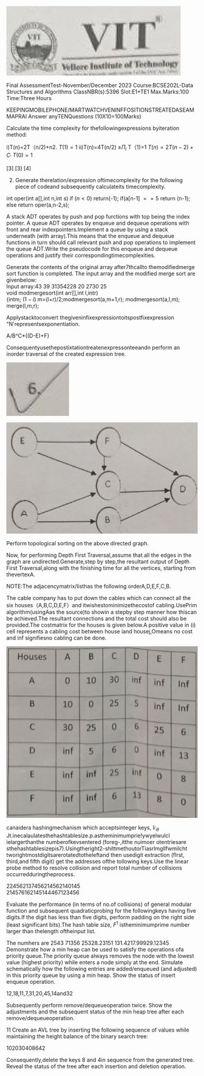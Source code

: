 ![](images/28c6cb2b1f1dee1e0a97d5af227e660cb3a31de8bf63aa64ebb999033c03f771.jpg)  

Final AssessmentTest-November/December 2023 Course:BCSE202L-Data Structures and Algorithms ClassNBR(s):5396 Slot:E1+TE1 Max.Marks:100 Time:Three Hours  

KEEPINGMOBILEPHONE/MARTWATCHVENINFFOSITIONSTREATEDASEAMMAPRAI Answer anyTENQuestions (10X10=100Marks)  

Calculate the time complexity for thefollowingexpressions byiteration method:  

i)T(n)=2T（n/2)+n2. $T(1)=1$ ii)T(n)=4T(n/2) $\pm\Pi_{i}$ T（1)=1 $T(n)=2T(n-2)+C_{\prime}$ $T(0)=1$  

[3] [3] [4]  

2. Generate therelation/expression oftimecomplexity for the following piece of codeand subsequently calculateits timecomplexity.  

int oper(int a[],int n,int s) if $(n<0)$ return(-1); if(a[n-1] $==5$ return (n-1); else return oper(a,n-2,s);  

A stack ADT operates by push and pop furctions with top being the index pointer. A queue ADT operates by enqueue and dequeue operations with front and rear indexpointers.Implement a queue by using a stack underneath (with array).This means that the enqueue and dequeue functions in turn should call relevant push and pop operations to implement the queue ADT.Write the pseudocode for this enqueue and dequeue operations and justify their correspondingtimecomplexities.  

Generate the contents of the original array after7thcallto themodifiedmerge   
sort function is completed. The input array and the modified merge sort are   
givenbelow:   
Input array:43 39 31354228 20 2730 25   
void modmergesort(int arr[],int l,intr)   
{intm; $(1-i)$ m=(l+r)/2;modmergesort(a,m+1,r); modmergesort(a,l,m); merge(l,m,r);  

Applystacktoconvert thegiveninfixexpressiontoitspostfixexpression "N'representsexponentiation.  

A/B^C\*((D-E)+F)  

Consequentyusethepostixtationtreatenexpressonteeandn perform an inorder traversal of the created expression tree.  

![](images/f7684375001b4171b71c151f1e4637371fc2a2f03690a0538137f0970bf5594c.jpg)  

![](images/66f9a64f97efc572de8e429044d3e62044d3fd45bf92e2a2d6b0f5bf73408907.jpg)  

Perform topological sorting on the above directed graph.  

Now, for performing Depth First Traversal,assume that all the edges in the graph are undirected.Generate,step by step,the resultant output of Depth First Traversal,along with the finishing time for all the vertices, starting from thevertexA.  

NOTE:The adjacencymatrix/listhas the following orderA,D,E,F,C,B.  

The cable company has to put down the cables which can connect all the six houses（A,B,C,D,E,F）and itwishestominimizethecostof cabling.UsePrim algorithm(usingAas the source)to showin a stepby step manner how thiscan be achieved.The resultant connections and the total cost should also be provided.The costmatrix for the houses is given below.A positive value in (i) cell represents a cabling cost between house iand housej,Omeans no cost and inf signifiesno cabling can be done.  

![](images/17a8adeae1b9e8159ed7f407b24d32264142abacb8000ce26d5c008ed371514c.jpg)  

canaidera hashingmechanism which acceptsinteger keys, $\mathbb{k}_{\theta}$ Jt.inecalaulatesthehashtablesize.p.astheminimumprie!ywyelwulcl ielargerthanthe numberofkevsentered (foreg-,itthe nuimoer otentriesare sthehashtablesizepis7).Usingtheright2-shittmethoutorTiasrlmgllfwmilcht tworightmostdigitsarerotatedtotheleftand then usedigit extraction (flrst, third,and fifth digit) get the addresses ofthe tollowing keys.Use the linear probe method to resolve collision and report total number of collisions occurredduringtheprocess.  

224562137456214562140145   
214576162145144467123456  

Evaluate the performance (in terms of no.of collisions) of general modular function and subsequent quadraticprobing for the followingkeys having five digits.lf the digit has less than five digits, perform padding on the right side (least significant bits).The hash table size, $F^{1}$ istheminimumprime number larger than thelength oftheinput list.  

The numhers are 2543 71356 25328.23151 131.4217.99929.12345 Demonstrate how a min heap can be used to satisfy the operations ofa priority queue.The priority queue always removes the node with the lowest value (highest priority) while enters a node simply at the end. Simulate schematically how the following entries are added/enqueued (and adjusted) in this priority queue by using a min heap. Show the status of insert enqueue operation.  

12,18,11,7,31,20,45,14and32  

Subsequently perform remove/dequeueoperation twice. Show the adjustments and the subsequent status of the min heap tree after each remove/dequeueoperation.  

11 Create an AVL tree by inserting the following sequence of values while maintaining the height balance of the binary search tree:  

102030408642  

Consequently,delete the keys 8 and 4in sequence from the generated tree.   
Reveal the status of the tree after each insertion and deletion operation.  